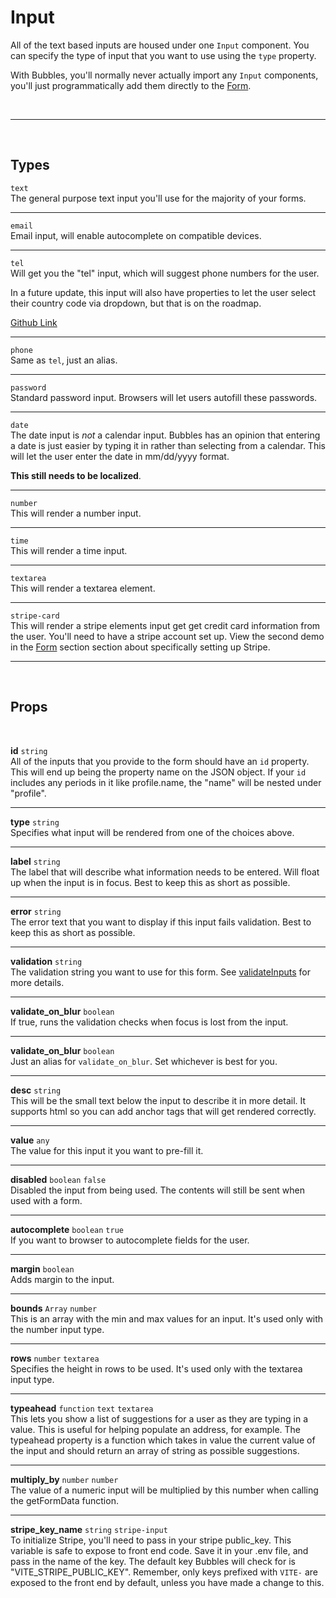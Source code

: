 # Input

All of the text based inputs are housed under one `Input` component. You can specify the type of input that you want to use using the `type` property.

With Bubbles, you'll normally never actually import any `Input` components, you'll just programmatically add them directly to the [Form](/form).

<br>

---

<br>

## Types

`text` <br>
The general purpose text input you'll use for the majority of your forms.

---

`email` <br>
Email input, will enable autocomplete on compatible devices.

---

`tel` <br>
Will get you the "tel" input, which will suggest phone numbers for the user.

In a future update, this input will also have properties to let the user select their country code via dropdown, but that is on the roadmap.

[Github Link](https://github.com/vpanyushenko/bubbles/issues/33)

---

`phone` <br>
Same as `tel`, just an alias.

---

`password` <br>
Standard password input. Browsers will let users autofill these passwords.

---

`date` <br>
The date input is _not_ a calendar input. Bubbles has an opinion that entering a date is just easier by typing it in rather than selecting from a calendar. This will let the user enter the date in mm/dd/yyyy format.

**This still needs to be localized**.

---

`number` <br>
This will render a number input.

---

`time` <br>
This will render a time input.

---

`textarea` <br>
This will render a textarea element.

---

`stripe-card` <br>
This will render a stripe elements input get get credit card information from the user. You'll need to have a stripe account set up. View the second demo in the [Form](/form) section section about specifically setting up Stripe.

---

<br>

## Props

<br>

**id** `string` <br>
All of the inputs that you provide to the form should have an `id` property. This will end up being the property name on the JSON object. If your `id` includes any periods in it like profile.name, the "name" will be nested under "profile".

---

**type** `string` <br>
Specifies what input will be rendered from one of the choices above.

---

**label** `string` <br>
The label that will describe what information needs to be entered. Will float up when the input is in focus. Best to keep this as short as possible.

---

**error** `string` <br>
The error text that you want to display if this input fails validation. Best to keep this as short as possible.

---

**validation** `string` <br>
The validation string you want to use for this form. See [validateInputs](/validate-inputs) for more details.

---

**validate_on_blur** `boolean` <br>
If true, runs the validation checks when focus is lost from the input.

---

**validate_on_blur** `boolean` <br>
Just an alias for `validate_on_blur`. Set whichever is best for you.

---

**desc** `string` <br>
This will be the small text below the input to describe it in more detail. It supports html so you can add anchor tags that will get rendered correctly.

---

**value** `any` <br>
The value for this input it you want to pre-fill it.

---

**disabled** `boolean` <code class="blue">false</code><br>
Disabled the input from being used. The contents will still be sent when used with a form.

---

**autocomplete** `boolean` <code class="blue">true</code><br>
If you want to browser to autocomplete fields for the user.

---

**margin** `boolean` <br>
Adds margin to the input.

---

**bounds** `Array` <code class="red">number</code><br>
This is an array with the min and max values for an input. It's used only with the number input type.

---

**rows** `number` <code class="red">textarea</code><br>
Specifies the height in rows to be used. It's used only with the textarea input type.

---

**typeahead** `function` <code class="red">text</code> <code class="red">textarea</code><br>
This lets you show a list of suggestions for a user as they are typing in a value. This is useful for helping populate an address, for example. The typeahead property is a function which takes in value the current value of the input and should return an array of string as possible suggestions.

---

**multiply_by** `number` <code class="red">number</code><br>
The value of a numeric input will be multiplied by this number when calling the getFormData function.

---

**stripe_key_name** `string` <code class="red">stripe-input</code><br>
To initialize Stripe, you'll need to pass in your stripe public_key. This variable is safe to expose to front end code. Save it in your .env file, and pass in the name of the key. The default key Bubbles will check for is "VITE_STRIPE_PUBLIC_KEY". Remember, only keys prefixed with `VITE-` are exposed to the front end by default, unless you have made a change to this.
